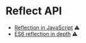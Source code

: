 # Reflect API

* [Reflection in JavaScript](https://medium.com/devcrib/reflection-in-javascript-696248be31fd) ⚠️
* [ES6 reflection in depth](https://ponyfoo.com/articles/es6-reflection-in-depth) ⚠️

